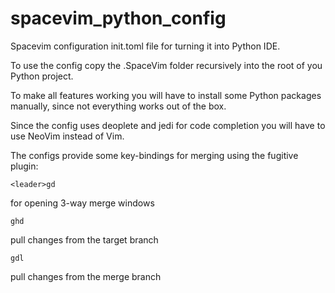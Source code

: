 # spacevim_python_config
Spacevim configuration init.toml file for turning it into Python IDE.

To use the config copy the .SpaceVim folder recursively into the root of you Python project.

To make all features working you will have to install some Python packages manually, since not everything works out of the box.

Since the config uses deoplete and jedi for code completion you will have to use NeoVim instead of Vim.

The configs provide some key-bindings for merging using the fugitive plugin:

```
<leader>gd
```
for opening 3-way merge windows

```
ghd
```
pull changes from the target branch

```
gdl
```
pull changes from the merge branch
